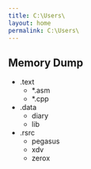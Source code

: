 ```yaml
---
title: C:\Users\
layout: home
permalink: C:\Users\
---
```


## Memory Dump

+ .text
	- *.asm
	- *.cpp
+ .data
	- diary
	- lib
+ .rsrc
	- pegasus
	- xdv
	- zerox
